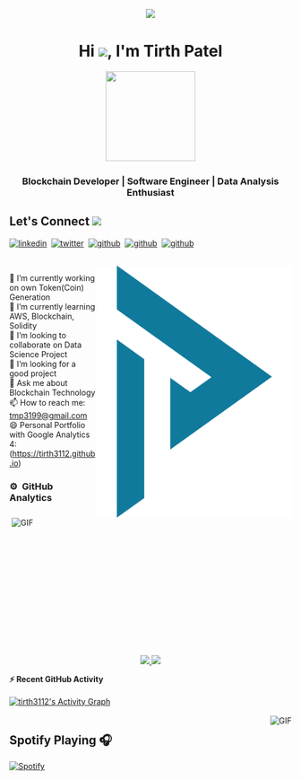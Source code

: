 <p align="center">
  <img src="https://github.com/thompsonemerson/thompsonemerson/raw/master/cover-thompson.png" height="200"/>
</p>

<h1 align="center">Hi <img src="https://media.giphy.com/media/hvRJCLFzcasrR4ia7z/giphy.gif" width="30px">, I'm Tirth Patel</h1>

<div align="center"> <img src="https://octodex.github.com/images/daftpunktocat-guy.gif" height="160px" width="160px"> </div>

<h3 align="center">Blockchain Developer | Software Engineer | Data Analysis Enthusiast</h3>

</p>

 ## Let's Connect <img src="https://cdn4.iconfinder.com/data/icons/business-and-e-commerce/64/Team-128.png" height=22/> 
 



[<img src='https://github.com/sourabmaity/sourabmaity/blob/main/assets/logo/iconfinder_social_media_isometric_14-linkedin_3529657.png' alt='linkedin' height='40'>](https://www.linkedin.com/in/tirth-patel31/)&nbsp;  [<img src='https://github.com/sourabmaity/sourabmaity/blob/main/assets/logo/iconfinder_social_media_isometric_6-twitter_3529664.png' alt='twitter' height='40'>](https://twitter.com/tirth_311299)&nbsp;  [<img src='https://github.com/sourabmaity/sourabmaity/blob/main/assets/logo/iconfinder__github_1156638.png'  alt='github' height='40'>](https://tirth3112.github.io/)&nbsp;  [<img src='https://cdn4.iconfinder.com/data/icons/logos-brands-in-colors/48/google-gmail-128.png'  alt='github' height='45'>](mailto:tmp3199@gmail.com)&nbsp; [<img src='https://raw.githubusercontent.com/rahuldkjain/github-profile-readme-generator/master/src/images/icons/Social/instagram.svg'  alt='github' height='40'>](https://www.instagram.com/tirth_3112/)&nbsp;



 <br/>

  <img width="350px" height="450px" align="right" alt="Github Image" src="https://github.com/tirth3112/tirth3112.github.io/blob/main/img/TP_logo.png" />

  
 🔭 I’m currently working on own Token(Coin) Generation <br/>
 🌱 I’m currently learning AWS, Blockchain, Solidity <br/>
 👯 I’m looking to collaborate on Data Science Project <br/>
 🤔 I’m looking for a good project <br/>
 💬 Ask me about Blockchain Technology <br/>
 📫 How to reach me: [tmp3199@gmail.com](mailto:tmp3199@gmail.com) <br/>
 😄 Personal Portfolio with Google Analytics 4:     (https://tirth3112.github.io) <br/>
    
 <div align="left">
  <img align="right" width="500px" height="245px" alt="GIF" src="https://github.com/tirth3112/tirth3112/blob/master/giphy.gif" /></div>





### ⚙️ &nbsp;GitHub Analytics

<p align="center">
<a href="https://github.com/tirth3112">
  <img height="180em" src="https://github-readme-stats-eight-theta.vercel.app/api?username=tirth3112&show_icons=true&theme=algolia&include_all_commits=true&count_private=true"/>
  <img height="180em" src="https://github-readme-stats-eight-theta.vercel.app/api/top-langs/?username=tirth3112&layout=compact&langs_count=8&theme=algolia"/>
</a>
</p>

  <summary><b>⚡ Recent GitHub Activity</b></summary>
  <br/>
   <a href="https://github.com/tirth3112"><img alt="tirth3112's Activity Graph" src="https://activity-graph.herokuapp.com/graph?username=tirth3112&custom_title=tirth3112's%20Contribution%20Graph&theme=react-dark" /></a>
  <br/>


<br/>

<img align="right" alt="GIF" height="250px" src="https://media.giphy.com/media/J5B1Y8QZnzXXbLQIBu/giphy.gif" />

## Spotify Playing 🎧



[![Spotify](https://novatorem2-alpha.vercel.app/api/spotify)](https://open.spotify.com/user/31dxwgwg7335fdmj2456af2imhty)




